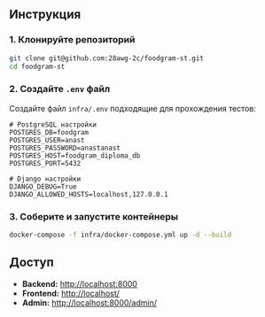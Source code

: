 ## Инструкция
### 1. Клонируйте репозиторий

```bash
git clone git@github.com:28awg-2c/foodgram-st.git
cd foodgram-st
```

### 2. Создайте `.env` файл

Создайте файл `infra/.env` подходящие для прохождения тестов:

```env
# PostgreSQL настройки
POSTGRES_DB=foodgram
POSTGRES_USER=anast
POSTGRES_PASSWORD=anastanast
POSTGRES_HOST=foodgram_diploma_db
POSTGRES_PORT=5432

# Django настройки
DJANGO_DEBUG=True
DJANGO_ALLOWED_HOSTS=localhost,127.0.0.1
```

### 3. Соберите и запустите контейнеры

```bash
docker-compose -f infra/docker-compose.yml up -d --build
```


## Доступ

* **Backend:** [http://localhost:8000](http://localhost:8000)
* **Frontend:** [http://localhost/](http://localhost/)
* **Admin:** [http://localhost:8000/admin/](http://localhost:8000/admin/)


